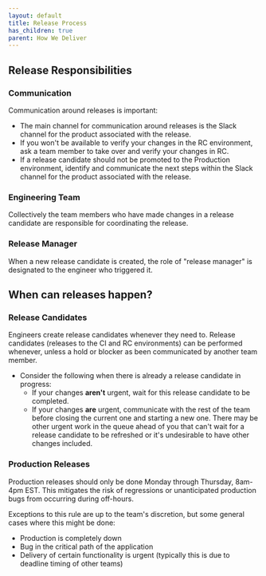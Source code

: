 ```yaml
---
layout: default
title: Release Process
has_children: true
parent: How We Deliver
---
```


## Release Responsibilities

### Communication

Communication around releases is important:

- The main channel for communication around releases is the Slack channel for the product associated with the release.
- If you won't be available to verify your changes in the RC environment, ask a team member to take over and verify your changes in RC.
- If a release candidate should not be promoted to the Production environment, identify and communicate the next steps within the Slack channel for the product associated with the release.


### Engineering Team

Collectively the team members who have made changes in a release candidate are responsible for coordinating the release.

### Release Manager

When a new release candidate is created, the role of "release manager" is designated to the engineer who triggered it.


## When can releases happen?

### Release Candidates
  
Engineers create release candidates whenever they need to.  Release candidates (releases to the CI and RC environments) can be performed whenever, unless a hold or blocker as been communicated by another team member.  

- Consider the following when there is already a release candidate in progress:
  - If your changes **aren't** urgent, wait for this release candidate to be completed.
  - If your changes **are** urgent, communicate with the rest of the team before closing the current one and starting a new one. There may be other urgent work in the queue ahead of you that can't wait for a release candidate to be refreshed or it's undesirable to have other changes included.

### Production Releases

Production releases should only be done Monday through Thursday, 8am-4pm EST.  This mitigates the risk of regressions or unanticipated production bugs from occurring during off-hours.

Exceptions to this rule are up to the team's discretion, but some general cases where this might be done:

- Production is completely down
- Bug in the critical path of the application
- Delivery of certain functionality is urgent (typically this is due to deadline timing of other teams)